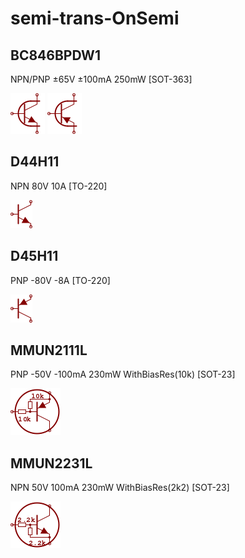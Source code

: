 # semi-trans-OnSemi

## BC846BPDW1
NPN/PNP ±65V ±100mA 250mW [SOT-363]

![BC846BPDW1__1__1](/images/_semi__NPNDUAL__1__1.png?raw=true) 
![BC846BPDW1__2__1](/images/semi-trans-OnSemi__BC846BPDW1__2__1.png?raw=true) 

## D44H11
NPN 80V 10A [TO-220]

![D44H11__1__1](/images/_semi__NPN__1__1.png?raw=true) 

## D45H11
PNP -80V -8A [TO-220]

![D45H11__1__1](/images/_semi__PNP__1__1.png?raw=true) 

## MMUN2111L
PNP -50V -100mA 230mW WithBiasRes(10k) [SOT-23]

![MMUN2111L__1__1](/images/semi-trans-OnSemi__MMUN2111L__1__1.png?raw=true) 

## MMUN2231L
NPN 50V 100mA 230mW WithBiasRes(2k2) [SOT-23]

![MMUN2231L__1__1](/images/semi-trans-OnSemi__MMUN2231L__1__1.png?raw=true) 

